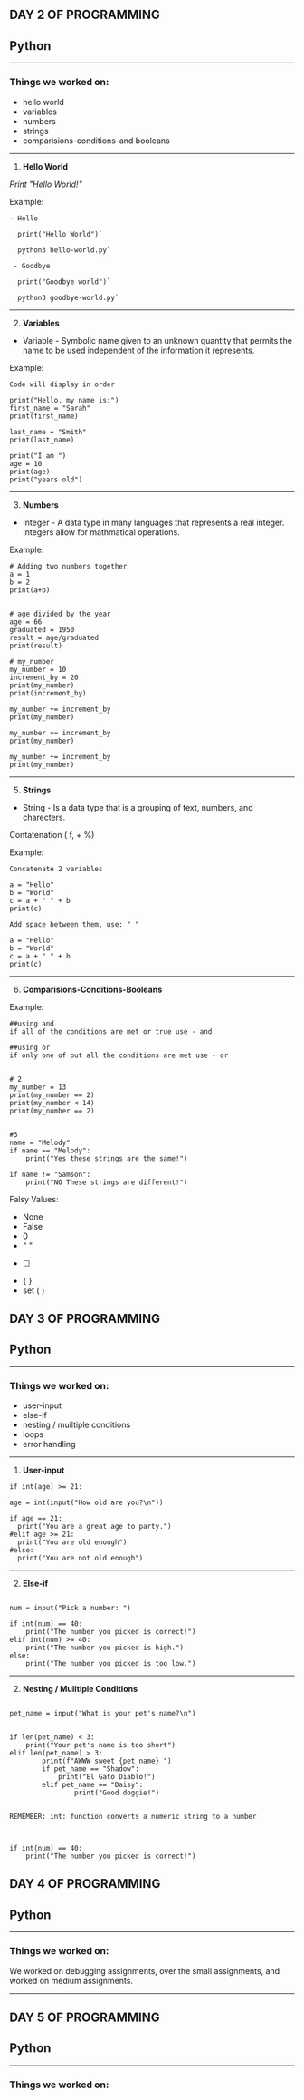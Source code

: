 ## DAY 2 OF PROGRAMMING

## Python
---

### Things we worked on:
- hello world
- variables
- numbers
- strings
- comparisions-conditions-and booleans

---

1. **Hello World**

*Print "Hello World!"*
 

Example:

```
- Hello

  print("Hello World")`

  python3 hello-world.py`

 - Goodbye

  print("Goodbye world")`

  python3 goodbye-world.py`
```

---

2. **Variables**

- Variable - Symbolic name given to an unknown quantity that permits the name to be used independent of the information it represents.


Example:

```
Code will display in order

print("Hello, my name is:")
first_name = "Sarah"
print(first_name)

last_name = "Smith"
print(last_name)

print("I am ")
age = 10
print(age)
print("years old")
```

---

3. **Numbers**

- Integer - A data type in many languages that represents a real integer. Integers allow for mathmatical operations.


Example:

```
# Adding two numbers together
a = 1
b = 2
print(a+b)


# age divided by the year
age = 66
graduated = 1950
result = age/graduated
print(result)

# my_number
my_number = 10
increment_by = 20
print(my_number)
print(increment_by)

my_number += increment_by
print(my_number)

my_number += increment_by
print(my_number)

my_number += increment_by
print(my_number)
```

---


5. **Strings**

- String - Is a data type that is a grouping of text, numbers, and charecters.

 Contatenation ( f, + %)

Example:

```
Concatenate 2 variables

a = "Hello"
b = "World"
c = a + " " + b
print(c)
```
```
Add space between them, use: " "

a = "Hello"
b = "World"
c = a + " " + b
print(c)
```
---
6. **Comparisions-Conditions-Booleans**


Example:
```
##using and
if all of the conditions are met or true use - and

##using or
if only one of out all the conditions are met use - or


# 2
my_number = 13
print(my_number == 2) 
print(my_number < 14) 
print(my_number == 2) 


#3
name = "Melody"
if name == "Melody":
    print("Yes these strings are the same!")

if name != "Samson":
    print("NO These strings are different!")  
```
Falsy Values:

- None
- False
- 0
- " "
- [ ]
- { }
- set ( )

## DAY 3 OF PROGRAMMING

## Python
---

### Things we worked on:
- user-input
- else-if
- nesting / muiltiple conditions
- loops
- error handling
---
1. **User-input**

```age = input("How old are you?\n")
if int(age) >= 21:

age = int(input("How old are you?\n"))

if age == 21:
  print("You are a great age to party.")
#elif age >= 21:
  print("You are old enough")
#else:
  print("You are not old enough")
  ```
---

2. **Else-if**

```

num = input("Pick a number: ")

if int(num) == 40:
    print("The number you picked is correct!") 
elif int(num) >= 40:
    print("The number you picked is high.") 
else:
    print("The number you picked is too low.")

```    
---

2. **Nesting / Muiltiple Conditions**

```

pet_name = input("What is your pet's name?\n")


if len(pet_name) < 3:
    print("Your pet's name is too short") 
elif len(pet_name) > 3:
        print(f"AWWW sweet {pet_name} ")  
        if pet_name == "Shadow":
            print("El Gato Diablo!")
        elif pet_name == "Daisy":
                print("Good doggie!")
        
```

``` 
REMEMBER: int: function converts a numeric string to a number



if int(num) == 40:
    print("The number you picked is correct!")

```
## DAY 4 OF PROGRAMMING

## Python
---

### Things we worked on:
We worked on debugging assignments, over the small assignments, and worked on medium assignments. 

---

## DAY 5 OF PROGRAMMING

## Python
---

### Things we worked on:

